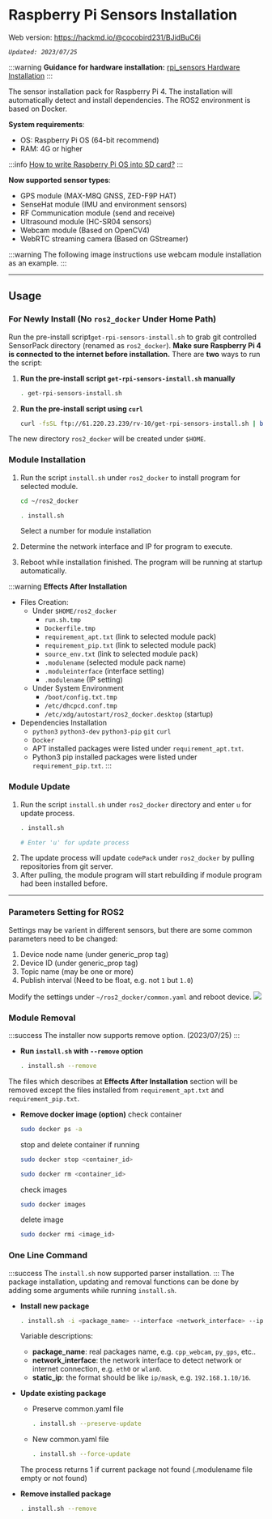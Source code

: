 # Raspberry Pi Sensors Installation

Web version: https://hackmd.io/@cocobird231/BJidBuC6i

*`Updated: 2023/07/25`*

:::warning
**Guidance for hardware installation:** [rpi_sensors Hardware Installation](https://hackmd.io/@cocobird231/rkUS37lKc)
:::

The sensor installation pack for Raspberry Pi 4. The installation will automatically detect and install dependencies. The ROS2 environment is based on Docker.

**System requirements**:
- OS: Raspberry Pi OS (64-bit recommend)
- RAM: 4G or higher

:::info
[How to write Raspberry Pi OS into SD card?](https://hackmd.io/@cocobird231/S1eCXHR6i)
:::

**Now supported sensor types**:
- GPS module (MAX-M8Q GNSS, ZED-F9P HAT)
- SenseHat module (IMU and environment sensors)
- RF Communication module (send and receive)
- Ultrasound module (HC-SR04 sensors)
- Webcam module (Based on OpenCV4)
- WebRTC streaming camera (Based on GStreamer)

:::warning
The following image instructions use webcam module installation as an example.
:::

---
## Usage

### For Newly Install (No `ros2_docker` Under Home Path)
Run the pre-install script`get-rpi-sensors-install.sh` to grab git controlled SensorPack directory (renamed as `ros2_docker`). **Make sure Raspberry Pi 4 is connected to the internet before installation.** There are **two** ways to run the script: 

1. **Run the pre-install script `get-rpi-sensors-install.sh` manually**
    ```bash
    . get-rpi-sensors-install.sh
    ```
2. **Run the pre-install script using `curl`**
    ```bash
    curl -fsSL ftp://61.220.23.239/rv-10/get-rpi-sensors-install.sh | bash
    ```
The new directory `ros2_docker` will be created under `$HOME`.

### Module Installation

1. Run the script `install.sh` under `ros2_docker` to install program for selected module.
    ```bash
    cd ~/ros2_docker
    ```
    
    ```bash
    . install.sh
    ```
    Select a number for module installation
2. Determine the network interface and IP for program to execute.
3. Reboot while installation finished. The program will be running at startup automatically.

:::warning
**Effects After Installation**
- Files Creation:
    - Under `$HOME/ros2_docker`
        - `run.sh.tmp`
        - `Dockerfile.tmp`
        - `requirement_apt.txt` (link to selected module pack)
        - `requirement_pip.txt` (link to selected module pack)
        - `source_env.txt` (link to selected module pack)
        - `.modulename` (selected module pack name)
        - `.moduleinterface` (interface setting)
        - `.modulename` (IP setting)
    - Under System Environment
        - `/boot/config.txt.tmp`
        - `/etc/dhcpcd.conf.tmp`
        - `/etc/xdg/autostart/ros2_docker.desktop` (startup)
- Dependencies Installation
    - `python3` `python3-dev` `python3-pip` `git` `curl`
    - `Docker`
    - APT installed packages were listed under `requirement_apt.txt`.
    - Python3 pip installed packages were listed under `requirement_pip.txt`.
:::


### Module Update
1. Run the script `install.sh` under `ros2_docker` directory and enter `u` for update process.
    ```bash
    . install.sh
    
    # Enter 'u' for update process
    ```
2. The update process will update `codePack` under `ros2_docker` by pulling repositories from git server.
3. After pulling, the module program will start rebuilding if module program had been installed before.

---
### Parameters Setting for ROS2
Settings may be varient in different sensors, but there are some common parameters need to be changed:
1. Device node name (under generic_prop tag)
2. Device ID (under generic_prop tag)
3. Topic name (may be one or more)
4. Publish interval (Need to be float, e.g. not `1` but `1.0`)

Modify the settings under `~/ros2_docker/common.yaml` and reboot device.
![](https://hackmd.io/_uploads/r1hIHqD9h.png)


### Module Removal
:::success
The installer now supports remove option. (2023/07/25)
:::
- **Run `install.sh` with `--remove` option**
    ```bash
    . install.sh --remove
    ```
The files which describes at **Effects After Installation** section will be removed except the files installed from `requirement_apt.txt` and `requirement_pip.txt`.

- **Remove docker image (option)**
    check container
    ```bash
    sudo docker ps -a
    ```
    stop and delete container if running
    ```bash
    sudo docker stop <container_id>
    ```
    ```bash
    sudo docker rm <container_id>
    ```
    check images
    ```bash
    sudo docker images
    ```
    delete image
    ```bash
    sudo docker rmi <image_id>
    ```

### One Line Command
:::success
The `install.sh` now supported parser installation.
:::
The package installation, updating and removal functions can be done by adding some arguments while running `install.sh`.
- **Install new package**
    ```bash
    . install.sh -i <package_name> --interface <network_interface> --ip [<static_ip> | dhcp]
    ```
    Variable descriptions: 
    - **package_name**: real packages name, e.g. `cpp_webcam`, `py_gps`, etc..
    - **network_interface**: the network interface to detect network or internet connection, e.g. `eth0` or `wlan0`.
    - **static_ip**: the format should be like `ip/mask`, e.g. `192.168.1.10/16`.

- **Update existing package**
    - Preserve common.yaml file
        ```bash
        . install.sh --preserve-update
        ```
    - New common.yaml file
        ```bash
        . install.sh --force-update
        ```
    The process returns 1 if current package not found (.modulename file empty or not found)
- **Remove installed package**
    ```bash
    . install.sh --remove
    ```
